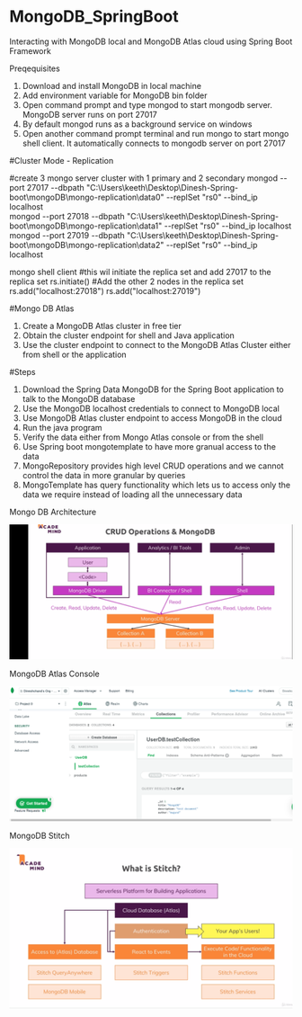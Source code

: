# MongoDB_SpringBoot
Interacting with MongoDB local and MongoDB Atlas cloud using Spring Boot Framework

Preqequisites

1. Download and install MongoDB in local machine
2. Add environment variable for MongoDB bin folder
3. Open command prompt and type mongod to start mongodb server. MongoDB server runs on port 27017
4. By default mongod runs as a background service on windows
5. Open another command prompt terminal and run mongo to start mongo shell client. It automatically connects to mongodb server on port 27017


#Cluster Mode - Replication

#create 3 mongo server cluster with 1 primary and 2 secondary
mongod --port 27017 --dbpath "C:\Users\keeth\Desktop\Dinesh-Spring-boot\mongoDB\mongo-replication\data0" --replSet "rs0" --bind_ip localhost <br/>
mongod --port 27018 --dbpath "C:\Users\keeth\Desktop\Dinesh-Spring-boot\mongoDB\mongo-replication\data1" --replSet "rs0" --bind_ip localhost <br/>
mongod --port 27019 --dbpath "C:\Users\keeth\Desktop\Dinesh-Spring-boot\mongoDB\mongo-replication\data2" --replSet "rs0" --bind_ip localhost <br/>

mongo shell client
#this wil initiate the replica set and add 27017 to the replica set
rs.initiate()
#Add the other 2 nodes in the replica set
rs.add("localhost:27018")
rs.add("localhost:27019")

#Mongo DB Atlas

1. Create a MongoDB Atlas cluster in free tier
2. Obtain the cluster endpoint for shell and Java application
3. Use the cluster endpoint to connect to the MongoDB Atlas Cluster either from shell or the application


#Steps

1. Download the Spring Data MongoDB for the Spring Boot application to talk to the MongoDB database
2. Use the MongoDB localhost credentials to connect to MongoDB local
3. Use MongoDB Atlas cluster endpoint to access MongoDB in the cloud
4. Run the java program
5. Verify the data either from Mongo Atlas console or from the shell
6. Use Spring boot mongotemplate to have more granual access to the data
7. MongoRepository provides high level CRUD operations and we cannot control the data in more granular by queries
8. MongoTemplate has query functionality which lets us to access only the data we require instead of loading all the unnecessary data

Mongo DB Architecture

<img width="900" alt="MongoDB Architecture" src="https://github.com/dineschandgr/MongoDB_Java/blob/master/Architecture.PNG">

MongoDB Atlas Console

<img width="900" alt="MongoDB Atlas" src="https://github.com/dineschandgr/MongoDB_Java/blob/master/mongoDB_Atlas.PNG">

MongoDB Stitch

<img width="900" alt="MongoDB Stitch" src="https://github.com/dineschandgr/MongoDB_Java/blob/master/mongoDB_stitch.bmp">

